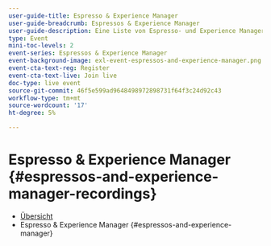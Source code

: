 ```yaml
---
user-guide-title: Espresso & Experience Manager
user-guide-breadcrumb: Espressos & Experience Manager
user-guide-description: Eine Liste von Espresso- und Experience Manager-Aufzeichnungen
type: Event
mini-toc-levels: 2
event-series: Espressos & Experience Manager
event-background-image: exl-event-espressos-and-experience-manager.png
event-cta-text-reg: Register
event-cta-text-live: Join live
doc-type: live event
source-git-commit: 46f5e599ad9648498972898731f64f3c24d92c43
workflow-type: tm+mt
source-wordcount: '17'
ht-degree: 5%

---
```



# Espresso &amp; Experience Manager {#espressos-and-experience-manager-recordings}

+ [Übersicht](overview.md)
+ Espresso &amp; Experience Manager {#espressos-and-experience-manager}

